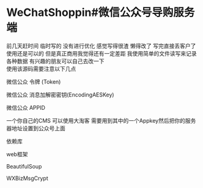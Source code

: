 ﻿# WeChatShoppin#微信公众号导购服务端

前几天赶时间 临时写的 没有进行优化 感觉写得很渣 懒得改了  写完直接丢客户了  使用还是可以的  但是真正商用我觉得还有一定差距 我使用简单的文件读写来记录各种数据  有兴趣的朋友可以自己去改一下  
使用该源码需要注意以下几点

微信公众 令牌 (Token)

微信公众 消息加解密密钥(EncodingAESKey)

微信公众 APPID

一个你自己的CMS 可以使用大淘客 需要用到其中的一个Appkey然后把你的服务器地址设置到公众号上面  

依赖库

web框架

BeautifulSoup

WXBizMsgCrypt
